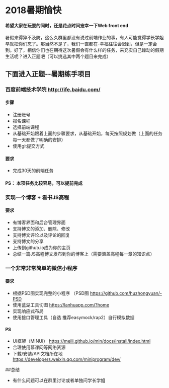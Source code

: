 # 2018暑期愉快
#### 希望大家在玩耍的同时，还是花点时间宠幸一下Web front end
<p>暑假来得猝不及防，这么久群里都没有说过前端作业的事，有人可能觉得学长学姐早就把你们忘了。那当然不是了，我们一直都在-幸福往往会迟到，但是一定会到。好了，相信你们也在期待这次暑假会有什么样的任务，来充实自己躁动的假期生活呢？进入正题吧（可以挑选其中两个题目来完成）</p>

## 下面进入正题--暑期练手项目

### 百度前端技术学院 http://ife.baidu.com/
#### 步骤
* 注册账号
* 报名课程
* 选择前端课程
* 从基础开始跟着上面的步骤要求，从基础开始，每天按照规划做（上面的任务每一天都做了明确的安排）
* 使用git提交方式
#### 要求
* 完成30天的前端任务
#### PS： 本项任务比较容易，可以提前完成

### 实现一个博客 + 看书JS高程
#### 要求
* 有博客界面和后台管理界面
* 支持博文的添加、删除、修改
* 支持博文评论以及评论的回复
* 支持博文的分享
* 上传到github.io成为你的主页
* 总结一篇JS高程博文发布到你的博客上（需要涵盖高程每一章的知识点）

### 一个非常非常简单的微信小程序
#### 要求
* 根据PSD图实现完整的小程序 （PSD图 https://github.com/huzhongyuan/-PSD
* 使用蓝湖工具切图 https://lanhuapp.com/?home
* 实现响应式布局
* 使用接口管理工具（自选 推荐easymock/rap2）自行模拟数据
#### PS
* UI框架（MINUI） https://meili.github.io/min/docs/install/index.html
* 合理使用慕课网等网络资源
* 下载/安装/API文档所在地 https://developers.weixin.qq.com/miniprogram/dev/

##总结
* 有什么问题可以在群里讨论或者单独问学长学姐

